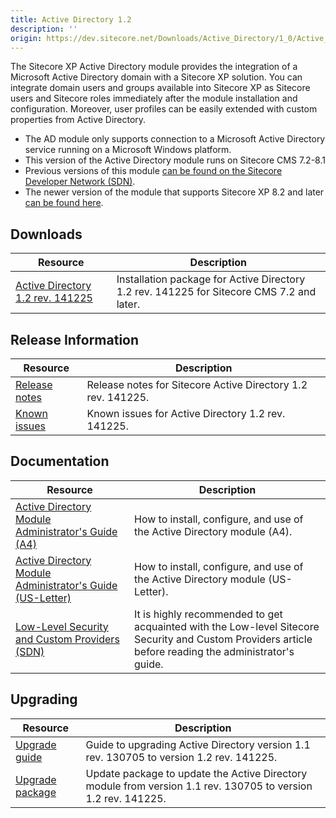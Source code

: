 ```yaml
---
title: Active Directory 1.2
description: ''
origin: https://dev.sitecore.net/Downloads/Active_Directory/1_0/Active_Directory_1_2.aspx
---
```


The Sitecore XP Active Directory module provides the integration of a Microsoft Active Directory domain with a Sitecore XP solution. You can integrate domain users and groups available into Sitecore XP as Sitecore users and Sitecore roles immediately after the module installation and configuration. Moreover, user profiles can be easily extended with custom properties from Active Directory.

  <Alert variant='warning' mb={4}>
    <AlertIcon />
    

-   The AD module only supports connection to a Microsoft Active Directory service running on a Microsoft Windows platform.
-   This version of the Active Directory module runs on Sitecore CMS 7.2-8.1
-   Previous versions of this module [can be found on the Sitecore Developer Network (SDN)](http://sdn.sitecore.net/Products/AD).
-   The newer version of the module that supports Sitecore XP 8.2 and later [can be found here](/downloads/Active_Directory).


  </Alert>
  

## Downloads

 | Resource | Description |
 | --- | --- |
 | [Active Directory 1.2 rev. 141225](https://scdp.blob.core.windows.net/downloads/Active%20Directory/1%200/Active%20Directory%201%202/Secure/Sitecore%20Active%20Directory%20component%201.2%20rev.%20141225.zip) | Installation package for Active Directory 1.2 rev. 141225 for Sitecore CMS 7.2 and later. |

## Release Information

 | Resource | Description |
 | --- | --- |
 | [Release notes](/downloads/Active_Directory/1_0/Active_Directory_1_2/Release_Notes) | Release notes for Sitecore Active Directory 1.2 rev. 141225. |
 | [Known issues](/downloads/Active_Directory/1_0/Active_Directory_1_2/Known_Issues) | Known issues for Active Directory 1.2 rev. 141225. |

## Documentation

 | Resource | Description |
 | --- | --- |
 | [Active Directory Module Administrator's Guide (A4)](https://scdp.blob.core.windows.net/downloads/Active%20Directory/1%200/Active%20Directory%201%202/Non-secure/sitecore-active-directory-module-guide-sc72-80-a4.pdf) | How to install, configure, and use of the Active Directory module (A4). |
 | [Active Directory Module Administrator's Guide (US-Letter)](https://scdp.blob.core.windows.net/downloads/Active%20Directory/1%200/Active%20Directory%201%202/Non-secure/sitecore-active-directory-module-guide-sc72-80-usletter.pdf) | How to install, configure, and use of the Active Directory module (US-Letter). |
 | [Low-Level Security and Custom Providers (SDN)](http://sdn.sitecore.net/Articles/Security/Low_level_Sitecore_Security_and_Custom_Providers) | It is highly recommended to get acquainted with the Low-level Sitecore Security and Custom Providers article before reading the administrator's guide. |

## Upgrading

 | Resource | Description |
 | --- | --- |
 | [Upgrade guide](/downloads/Active_Directory/1_0/Active_Directory_1_2/Upgrade_Guide) | Guide to upgrading Active Directory version 1.1 rev. 130705 to version 1.2 rev. 141225. |
 | [Upgrade package](https://scdp.blob.core.windows.net/downloads/Active%20Directory/1%200/Active%20Directory%201%202/Secure/Sitecore%20Active%20Directory%20component%20%201.2%20rev.%20141225%20Upgrade.zip) | Update package to update the Active Directory module from version 1.1 rev. 130705 to version 1.2 rev. 141225. |